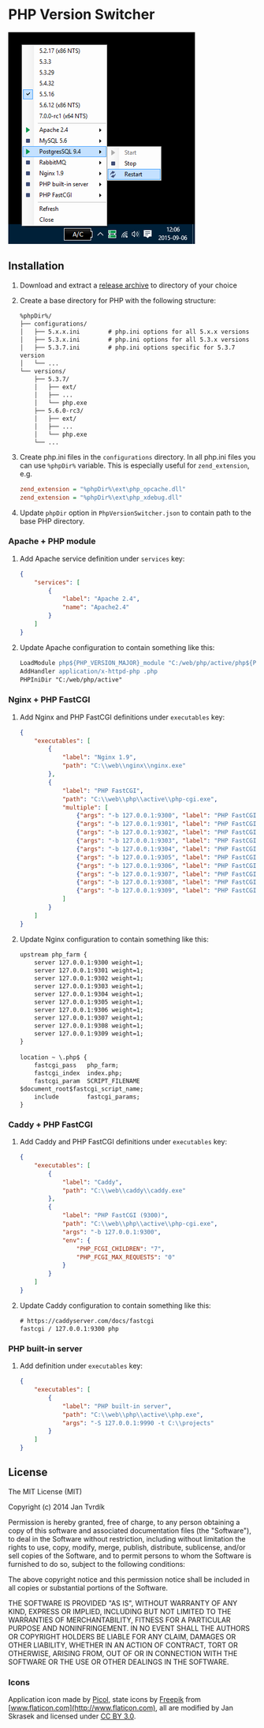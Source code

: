 # PHP Version Switcher

![PHP Version Switcher screenshot](docs/assets/screenshot.png)


## Installation

1. Download and extract a [release archive](https://github.com/JanTvrdik/PhpVersionSwitcher/releases) to directory of your choice

2. Create a base directory for PHP with the following structure:
	~~~
	%phpDir%/
	├── configurations/
	│   ├── 5.x.x.ini        # php.ini options for all 5.x.x versions
	│   ├── 5.3.x.ini        # php.ini options for all 5.3.x versions
	│   ├── 5.3.7.ini        # php.ini options specific for 5.3.7 version
	│   └── ...
	└── versions/
	    ├── 5.3.7/
	    │   ├── ext/
	    │   ├── ...
	    │   └── php.exe
	    ├── 5.6.0-rc3/
	    │   ├── ext/
	    │   ├── ...
	    │   └── php.exe
	    └── ...
	~~~

3. Create php.ini files in the `configurations` directory. In all php.ini files you can use `%phpDir%` variable. This is especially useful for `zend_extension`, e.g.
	~~~ini
	zend_extension = "%phpDir%\ext\php_opcache.dll"
	zend_extension = "%phpDir%\ext\php_xdebug.dll"
	~~~

4. Update `phpDir` option in `PhpVersionSwitcher.json` to contain path to the base PHP directory.


### Apache + PHP module

1. Add Apache service definition under `services` key:
	~~~json
	{
		"services": [
			{
				"label": "Apache 2.4",
				"name": "Apache2.4"
			}
		]
	}
	~~~

2. Update Apache configuration to contain something like this:
	~~~apache
	LoadModule php${PHP_VERSION_MAJOR}_module "C:/web/php/active/php${PHP_VERSION_MAJOR}apache2_4.dll"
	AddHandler application/x-httpd-php .php
	PHPIniDir "C:/web/php/active"
	~~~


### Nginx + PHP FastCGI

1. Add Nginx and PHP FastCGI definitions under `executables` key:
	~~~json
	{
		"executables": [
			{
				"label": "Nginx 1.9",
				"path": "C:\\web\\nginx\\nginx.exe"
			},
			{
				"label": "PHP FastCGI",
				"path": "C:\\web\\php\\active\\php-cgi.exe",
				"multiple": [
					{"args": "-b 127.0.0.1:9300", "label": "PHP FastCGI (9300)"},
					{"args": "-b 127.0.0.1:9301", "label": "PHP FastCGI (9301)"},
					{"args": "-b 127.0.0.1:9302", "label": "PHP FastCGI (9302)"},
					{"args": "-b 127.0.0.1:9303", "label": "PHP FastCGI (9303)"},
					{"args": "-b 127.0.0.1:9304", "label": "PHP FastCGI (9304)"},
					{"args": "-b 127.0.0.1:9305", "label": "PHP FastCGI (9305)"},
					{"args": "-b 127.0.0.1:9306", "label": "PHP FastCGI (9306)"},
					{"args": "-b 127.0.0.1:9307", "label": "PHP FastCGI (9307)"},
					{"args": "-b 127.0.0.1:9308", "label": "PHP FastCGI (9308)"},
					{"args": "-b 127.0.0.1:9309", "label": "PHP FastCGI (9309)"}
				]
			}
		]
	}
	~~~

2. Update Nginx configuration to contain something like this:
	~~~nginx
	upstream php_farm {
		server 127.0.0.1:9300 weight=1;
		server 127.0.0.1:9301 weight=1;
		server 127.0.0.1:9302 weight=1;
		server 127.0.0.1:9303 weight=1;
		server 127.0.0.1:9304 weight=1;
		server 127.0.0.1:9305 weight=1;
		server 127.0.0.1:9306 weight=1;
		server 127.0.0.1:9307 weight=1;
		server 127.0.0.1:9308 weight=1;
		server 127.0.0.1:9309 weight=1;
	}

	location ~ \.php$ {
		fastcgi_pass   php_farm;
		fastcgi_index  index.php;
		fastcgi_param  SCRIPT_FILENAME  $document_root$fastcgi_script_name;
		include        fastcgi_params;
	}
	~~~


### Caddy + PHP FastCGI

1. Add Caddy and PHP FastCGI definitions under `executables` key:
	~~~json
	{
		"executables": [
			{
				"label": "Caddy",
				"path": "C:\\web\\caddy\\caddy.exe"
			},
			{
				"label": "PHP FastCGI (9300)",
				"path": "C:\\web\\php\\active\\php-cgi.exe",
				"args": "-b 127.0.0.1:9300",
				"env": {
					"PHP_FCGI_CHILDREN": "7",
					"PHP_FCGI_MAX_REQUESTS": "0"
				}
			}
		]
	}
	~~~

2. Update Caddy configuration to contain something like this:
	~~~nginx
	# https://caddyserver.com/docs/fastcgi
	fastcgi / 127.0.0.1:9300 php
	~~~


### PHP built-in server

1. Add definition under `executables` key:

	~~~json
	{
		"executables": [
			{
				"label": "PHP built-in server",
				"path": "C:\\web\\php\\active\\php.exe",
				"args": "-S 127.0.0.1:9990 -t C:\\projects"
			}
		]
	}
	~~~


## License

The MIT License (MIT)

Copyright (c) 2014 Jan Tvrdík

Permission is hereby granted, free of charge, to any person obtaining a copy
 of this software and associated documentation files (the "Software"), to deal
 in the Software without restriction, including without limitation the rights
 to use, copy, modify, merge, publish, distribute, sublicense, and/or sell
 copies of the Software, and to permit persons to whom the Software is
 furnished to do so, subject to the following conditions:

The above copyright notice and this permission notice shall be included in
 all copies or substantial portions of the Software.

THE SOFTWARE IS PROVIDED "AS IS", WITHOUT WARRANTY OF ANY KIND, EXPRESS OR
 IMPLIED, INCLUDING BUT NOT LIMITED TO THE WARRANTIES OF MERCHANTABILITY,
 FITNESS FOR A PARTICULAR PURPOSE AND NONINFRINGEMENT. IN NO EVENT SHALL THE
 AUTHORS OR COPYRIGHT HOLDERS BE LIABLE FOR ANY CLAIM, DAMAGES OR OTHER
 LIABILITY, WHETHER IN AN ACTION OF CONTRACT, TORT OR OTHERWISE, ARISING FROM,
 OUT OF OR IN CONNECTION WITH THE SOFTWARE OR THE USE OR OTHER DEALINGS IN
 THE SOFTWARE.


### Icons

Application icon made by [Picol](http://picol.org), state icons by [Freepik](http://www.freepik.com)
 from [www.flaticon.com](http://www.flaticon.com), all are modified by Jan Skrasek and licensed
 under [CC BY 3.0](http://creativecommons.org/licenses/by/3.0/).
